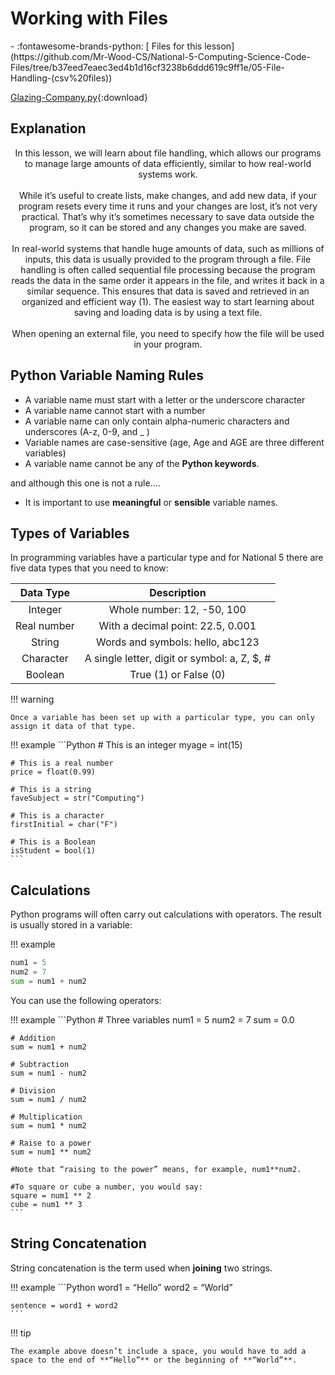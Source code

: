 # Working with Files

<div class="grid cards" markdown>
- :fontawesome-brands-python: [ Files for this lesson](https://github.com/Mr-Wood-CS/National-5-Computing-Science-Code-Files/tree/b37eed7eaec3ed4b1d16cf3238b6ddd619c9ff1e/05-File-Handling-(csv%20files))
</div>

[Glazing-Company.py](./Static/5.2-Glazing-Company.py){:download}

## Explanation

<p style="text-align:center;"> In this lesson, we will learn about file handling, which allows our programs to manage large amounts of data efficiently, similar to how real-world systems work.
</br>
</br>
While it’s useful to create lists, make changes, and add new data, if your program resets every time it runs and your changes are lost, it’s not very practical. That’s why it’s sometimes necessary to save data outside the program, so it can be stored and any changes you make are saved.
</br>
</br>
In real-world systems that handle huge amounts of data, such as millions of inputs, this data is usually provided to the program through a file. File handling is often called sequential file processing because the program reads the data in the same order it appears in the file, and writes it back in a similar sequence. This ensures that data is saved and retrieved in an organized and efficient way (1).
The easiest way to start learning about saving and loading data is by using a text file. 
</br>
</br>
When opening an external file, you need to specify how the file will be used in your program. </p>

## Python Variable Naming Rules

- A variable name must start with a letter or the underscore character
- A variable name cannot start with a number
- A variable name can only contain alpha-numeric characters and underscores (A-z, 0-9, and _ )
- Variable names are case-sensitive (age, Age and AGE are three different variables)
- A variable name cannot be any of the **Python keywords**.

and although this one is not a rule....

- It is important to use **meaningful** or **sensible** variable names. 

## Types of Variables

In programming variables have a particular type and for National 5 there are five data types that you need to know:

| Data Type   | Description                                  |
| :---------: | :-------------------------------------------:|
| Integer     | Whole number: 12, -50, 100                   |
| Real number | With a decimal point: 22.5, 0.001            |
| String      | Words and symbols: hello, abc123             |
| Character   | A single letter, digit or symbol: a, Z, $, # |
| Boolean     | True (1) or False (0)                        |

!!! warning

    Once a variable has been set up with a particular type, you can only assign it data of that type.


!!! example
	```Python
	# This is an integer
	myage = int(15)

	# This is a real number
	price = float(0.99)

	# This is a string
	faveSubject = str("Computing")

	# This is a character
	firstInitial = char("F")

	# This is a Boolean
	isStudent = bool(1)
	```

## Calculations

Python programs will often carry out calculations with operators. The result is usually stored in a variable:

!!! example
```Python
num1 = 5
num2 = 7
sum = num1 + num2
```

You can use the following operators:

!!! example
	```Python
	# Three variables
	num1 = 5
	num2 = 7
	sum = 0.0

	# Addition
	sum = num1 + num2

	# Subtraction
	sum = num1 - num2

	# Division
	sum = num1 / num2

	# Multiplication
	sum = num1 * num2

	# Raise to a power
	sum = num1 ** num2

	#Note that “raising to the power” means, for example, num1**num2. 

	#To square or cube a number, you would say:
	square = num1 ** 2
	cube = num1 ** 3
	```

## String Concatenation

String concatenation is the term used when **joining** two strings.

!!! example
	```Python
	word1 = “Hello”
	word2 = “World”

	sentence = word1 + word2
	```

!!! tip

    The example above doesn’t include a space, you would have to add a space to the end of **“Hello”** or the beginning of **“World”**. 



